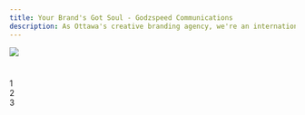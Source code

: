 ```yaml
---
title: Your Brand's Got Soul - Godzspeed Communications
description: As Ottawa's creative branding agency, we're an international team of makers who create strategy and creative solutions for brands with soul.
---
```

<p>
  <section class="bg-near-white">
    <article class="mw8 center cf">
      <div class="fl w-100 w-50-ns tc">
        <img src="http://res.cloudinary.com/dqxgqtp5u/image/upload/v1480222212/animate_a90jol_1_mioh99.png" />
      </div>
      <div class="fl w-100 w-50-ns tr ph5-l">
        <h1 class="gold"></h1>
        <div class="black-70"></div>
      </div>
    </article>
  </section>

  <br />

  <section >
    <article class="mw8 center dt-ns dt--fixed-ns">
      <div class="dtc-ns tc pv4 bg-black-10">
        1
      </div>
      <div class="dtc-ns tc pv4 bg-black-05">
        2
      </div>
      <div class="dtc-ns tc pv4 bg-black-10">
        3
      </div>
    </article>
  </section>

  </p>
